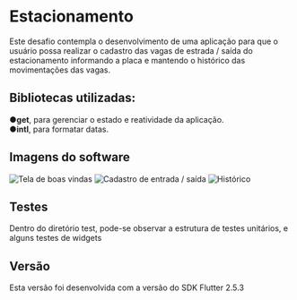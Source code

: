 # Estacionamento

Este desafio contempla o desenvolvimento de uma aplicação para que o usuário possa realizar o cadastro das vagas de estrada / saída do estacionamento informando a placa e mantendo o histórico das movimentações das vagas. 

## Bibliotecas utilizadas:

●**get**, para gerenciar o estado e reatividade da aplicação.  
●**intl**, para formatar datas.  


## Imagens do software
![Tela de boas vindas](https://i.ibb.co/ygStvvx/1.gif )
![Cadastro de entrada / saída](https://i.ibb.co/zrk8q7g/2.gif)
![Histórico](https://i.ibb.co/TcP12cK/3.gif)


## Testes
Dentro do diretório test, pode-se observar a estrutura de testes unitários, e alguns testes de widgets


## Versão
Esta versão foi desenvolvida com a versão do SDK Flutter 2.5.3 